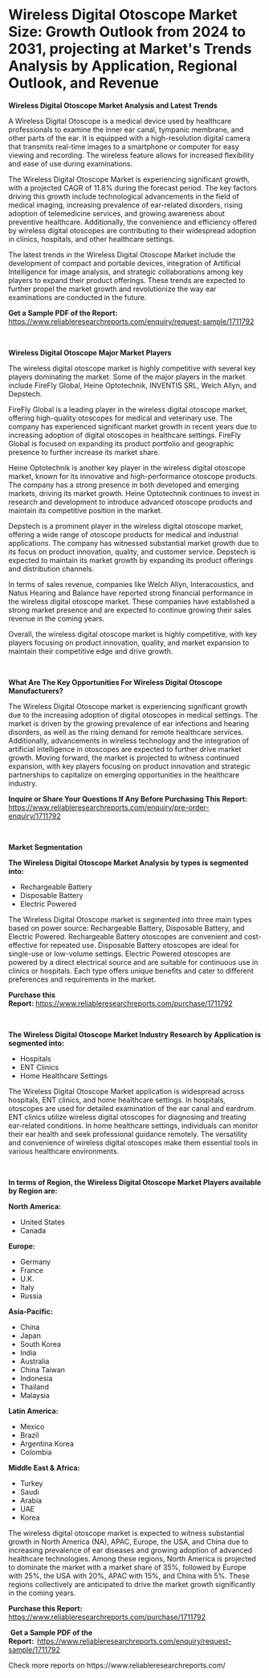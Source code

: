 <p><h1>Wireless Digital Otoscope Market Size: Growth Outlook from 2024 to 2031, projecting at Market's Trends Analysis by Application, Regional Outlook, and Revenue</h1></p><p><strong>Wireless Digital Otoscope Market Analysis and Latest Trends</strong></p>
<p><p>A Wireless Digital Otoscope is a medical device used by healthcare professionals to examine the inner ear canal, tympanic membrane, and other parts of the ear. It is equipped with a high-resolution digital camera that transmits real-time images to a smartphone or computer for easy viewing and recording. The wireless feature allows for increased flexibility and ease of use during examinations.</p><p>The Wireless Digital Otoscope Market is experiencing significant growth, with a projected CAGR of 11.8% during the forecast period. The key factors driving this growth include technological advancements in the field of medical imaging, increasing prevalence of ear-related disorders, rising adoption of telemedicine services, and growing awareness about preventive healthcare. Additionally, the convenience and efficiency offered by wireless digital otoscopes are contributing to their widespread adoption in clinics, hospitals, and other healthcare settings.</p><p>The latest trends in the Wireless Digital Otoscope Market include the development of compact and portable devices, integration of Artificial Intelligence for image analysis, and strategic collaborations among key players to expand their product offerings. These trends are expected to further propel the market growth and revolutionize the way ear examinations are conducted in the future.</p></p>
<p><strong>Get a Sample PDF of the Report:&nbsp;</strong> <a href="https://www.reliableresearchreports.com/enquiry/request-sample/1711792">https://www.reliableresearchreports.com/enquiry/request-sample/1711792</a></p>
<p>&nbsp;</p>
<p><strong>Wireless Digital Otoscope Major Market Players</strong></p>
<p><p>The wireless digital otoscope market is highly competitive with several key players dominating the market. Some of the major players in the market include FireFly Global, Heine Optotechnik, INVENTIS SRL, Welch Allyn, and Depstech. </p><p>FireFly Global is a leading player in the wireless digital otoscope market, offering high-quality otoscopes for medical and veterinary use. The company has experienced significant market growth in recent years due to increasing adoption of digital otoscopes in healthcare settings. FireFly Global is focused on expanding its product portfolio and geographic presence to further increase its market share.</p><p>Heine Optotechnik is another key player in the wireless digital otoscope market, known for its innovative and high-performance otoscope products. The company has a strong presence in both developed and emerging markets, driving its market growth. Heine Optotechnik continues to invest in research and development to introduce advanced otoscope products and maintain its competitive position in the market.</p><p>Depstech is a prominent player in the wireless digital otoscope market, offering a wide range of otoscope products for medical and industrial applications. The company has witnessed substantial market growth due to its focus on product innovation, quality, and customer service. Depstech is expected to maintain its market growth by expanding its product offerings and distribution channels.</p><p>In terms of sales revenue, companies like Welch Allyn, Interacoustics, and Natus Hearing and Balance have reported strong financial performance in the wireless digital otoscope market. These companies have established a strong market presence and are expected to continue growing their sales revenue in the coming years.</p><p>Overall, the wireless digital otoscope market is highly competitive, with key players focusing on product innovation, quality, and market expansion to maintain their competitive edge and drive growth.</p></p>
<p>&nbsp;</p>
<p><strong>What Are The Key Opportunities For Wireless Digital Otoscope Manufacturers?</strong></p>
<p><p>The Wireless Digital Otoscope market is experiencing significant growth due to the increasing adoption of digital otoscopes in medical settings. The market is driven by the growing prevalence of ear infections and hearing disorders, as well as the rising demand for remote healthcare services. Additionally, advancements in wireless technology and the integration of artificial intelligence in otoscopes are expected to further drive market growth. Moving forward, the market is projected to witness continued expansion, with key players focusing on product innovation and strategic partnerships to capitalize on emerging opportunities in the healthcare industry.</p></p>
<p><strong>Inquire or Share Your Questions If Any Before Purchasing This Report:</strong> <a href="https://www.reliableresearchreports.com/enquiry/pre-order-enquiry/1711792">https://www.reliableresearchreports.com/enquiry/pre-order-enquiry/1711792</a></p>
<p>&nbsp;</p>
<p><strong>Market Segmentation</strong></p>
<p><strong>The Wireless Digital Otoscope Market Analysis by types is segmented into:</strong></p>
<p><ul><li>Rechargeable Battery</li><li>Disposable Battery</li><li>Electric Powered</li></ul></p>
<p><p>The Wireless Digital Otoscope market is segmented into three main types based on power source: Rechargeable Battery, Disposable Battery, and Electric Powered. Rechargeable Battery otoscopes are convenient and cost-effective for repeated use. Disposable Battery otoscopes are ideal for single-use or low-volume settings. Electric Powered otoscopes are powered by a direct electrical source and are suitable for continuous use in clinics or hospitals. Each type offers unique benefits and cater to different preferences and requirements in the market.</p></p>
<p><strong>Purchase this Report:&nbsp;</strong><a href="https://www.reliableresearchreports.com/purchase/1711792">https://www.reliableresearchreports.com/purchase/1711792</a></p>
<p>&nbsp;</p>
<p><strong>The Wireless Digital Otoscope Market Industry Research by Application is segmented into:</strong></p>
<p><ul><li>Hospitals</li><li>ENT Clinics</li><li>Home Healthcare Settings</li></ul></p>
<p><p>The Wireless Digital Otoscope Market application is widespread across hospitals, ENT clinics, and home healthcare settings. In hospitals, otoscopes are used for detailed examination of the ear canal and eardrum. ENT clinics utilize wireless digital otoscopes for diagnosing and treating ear-related conditions. In home healthcare settings, individuals can monitor their ear health and seek professional guidance remotely. The versatility and convenience of wireless digital otoscopes make them essential tools in various healthcare environments.</p></p>
<p>&nbsp;</p>
<p><strong>In terms of Region, the Wireless Digital Otoscope Market Players available by Region are:</strong></p>
<p>
    <p> <strong> North America: </strong>
        <ul>
            <li>United States</li>
            <li>Canada</li>
        </ul>
        </p> 
    <p> <strong> Europe: </strong>
        <ul>
            <li>Germany</li>
            <li>France</li>
            <li>U.K.</li>
            <li>Italy</li>
            <li>Russia</li>
        </ul>
        </p> 
    <p> <strong> Asia-Pacific: </strong>
        <ul>
            <li>China</li>
            <li>Japan</li>
            <li>South Korea</li>
            <li>India</li>
            <li>Australia</li>
            <li>China Taiwan</li>
            <li>Indonesia</li>
            <li>Thailand</li>
            <li>Malaysia</li>
        </ul>
        </p> 
    <p> <strong> Latin America: </strong>
        <ul>
            <li>Mexico</li>
            <li>Brazil</li>
            <li>Argentina Korea</li>
            <li>Colombia</li>
        </ul>
        </p> 
    <p> <strong> Middle East & Africa: </strong>
        <ul>
            <li>Turkey</li>
            <li>Saudi</li>
            <li>Arabia</li>
            <li>UAE</li>
            <li>Korea</li>
        </ul>
    </p>
    </p>
<p><p>The wireless digital otoscope market is expected to witness substantial growth in North America (NA), APAC, Europe, the USA, and China due to increasing prevalence of ear diseases and growing adoption of advanced healthcare technologies. Among these regions, North America is projected to dominate the market with a market share of 35%, followed by Europe with 25%, the USA with 20%, APAC with 15%, and China with 5%. These regions collectively are anticipated to drive the market growth significantly in the coming years.</p></p>
<p><strong>Purchase this Report: </strong><a href="https://www.reliableresearchreports.com/purchase/1711792">https://www.reliableresearchreports.com/purchase/1711792</a></p>
<p>&nbsp;<strong>Get a Sample PDF of the Report:&nbsp;&nbsp;</strong><a href="https://www.reliableresearchreports.com/enquiry/request-sample/1711792">https://www.reliableresearchreports.com/enquiry/request-sample/1711792</a></p>
<p><strong></strong></p>
<p>Check more reports on https://www.reliableresearchreports.com/</p>